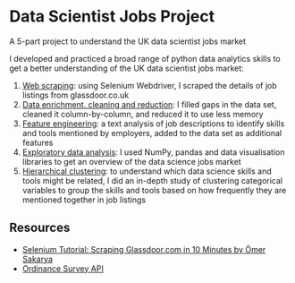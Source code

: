 # Data Scientist Jobs Project 

A 5-part project to understand the UK data scientist jobs market

I developed and practiced a broad range of python data analytics skills to get a better understanding of the UK data scientist jobs market:

1. [Web scraping](https://github.com/hinaltanna/ds-jobs/blob/main/dsjobs_pt1_glassdoorscraper.py): using Selenium Webdriver, I scraped the details of job listings from glassdoor.co.uk
2. [Data enrichment, cleaning and reduction](https://github.com/hinaltanna/ds-jobs/blob/main/dsjobs_pt2_enrichnclean.ipynb): I filled gaps in the data set, cleaned it column-by-column, and reduced it to use less memory
3. [Feature engineering](https://github.com/hinaltanna/ds-jobs/blob/main/dsjobs_pt3_featureeng.ipynb): a text analysis of job descriptions to identify skills and tools mentioned by employers, added to the data set as additional features
4. [Exploratory data analysis](https://github.com/hinaltanna/ds-jobs/blob/main/dsjobs_pt4_EDA.ipynb): I used NumPy, pandas and data visualisation libraries to get an overview of the data science jobs market
5. [Hierarchical clustering](https://github.com/hinaltanna/ds-jobs/blob/main/dsjobs_pt5_clustering.ipynb): to understand which data science skills and tools might be related, I did an in-depth study of clustering categorical variables to group the skills and tools based on how frequently they are mentioned together in job listings

## Resources

- [Selenium Tutorial: Scraping Glassdoor.com in 10 Minutes by Ömer Sakarya](https://towardsdatascience.com/selenium-tutorial-scraping-glassdoor-com-in-10-minutes-3d0915c6d905)
- [Ordinance Survey API](https://www.ordnancesurvey.co.uk/business-government/products/code-point-open)
